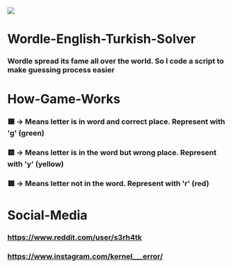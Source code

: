 <img src="https://www.nytimes.com/games/wordle/images/NYT-Wordle-Meta.png"></img>
# Wordle-English-Turkish-Solver

### Wordle spread its fame all over the world. So I code a script to make guessing process easier 

# How-Game-Works
### 🟩 -> Means letter is in word and correct place. Represent with 'g' (green) 
### 🟨 -> Means letter is in the word but wrong place. Represent with 'y' (yellow) 
### 🟥 -> Means letter not in the word. Represent with 'r' (red)

# Social-Media
### https://www.reddit.com/user/s3rh4tk
### https://www.instagram.com/kernel___error/

